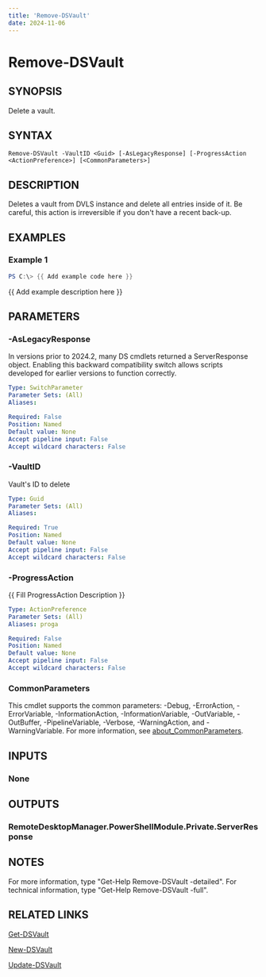 ```yaml
---
title: 'Remove-DSVault'
date: 2024-11-06
---
```



# Remove-DSVault

## SYNOPSIS
Delete a vault.

## SYNTAX

```
Remove-DSVault -VaultID <Guid> [-AsLegacyResponse] [-ProgressAction <ActionPreference>] [<CommonParameters>]
```

## DESCRIPTION
Deletes a vault from DVLS instance and delete all entries inside of it.
Be careful, this action is irreversible if you don't have a recent back-up.

## EXAMPLES

### Example 1
```powershell
PS C:\> {{ Add example code here }}
```

{{ Add example description here }}

## PARAMETERS

### -AsLegacyResponse
In versions prior to 2024.2, many DS cmdlets returned a ServerResponse object.
Enabling this backward compatibility switch allows scripts developed for earlier versions to function correctly.

```yaml
Type: SwitchParameter
Parameter Sets: (All)
Aliases:

Required: False
Position: Named
Default value: None
Accept pipeline input: False
Accept wildcard characters: False
```

### -VaultID
Vault's ID to delete

```yaml
Type: Guid
Parameter Sets: (All)
Aliases:

Required: True
Position: Named
Default value: None
Accept pipeline input: False
Accept wildcard characters: False
```

### -ProgressAction
{{ Fill ProgressAction Description }}

```yaml
Type: ActionPreference
Parameter Sets: (All)
Aliases: proga

Required: False
Position: Named
Default value: None
Accept pipeline input: False
Accept wildcard characters: False
```

### CommonParameters
This cmdlet supports the common parameters: -Debug, -ErrorAction, -ErrorVariable, -InformationAction, -InformationVariable, -OutVariable, -OutBuffer, -PipelineVariable, -Verbose, -WarningAction, and -WarningVariable. For more information, see [about_CommonParameters](http://go.microsoft.com/fwlink/?LinkID=113216).

## INPUTS

### None
## OUTPUTS

### RemoteDesktopManager.PowerShellModule.Private.ServerResponse
## NOTES
For more information, type "Get-Help Remove-DSVault -detailed".
For technical information, type "Get-Help Remove-DSVault -full".

## RELATED LINKS

[Get-DSVault](http://127.0.0.1:1111/docs/Get-DSVault/)

[New-DSVault](http://127.0.0.1:1111/docs/New-DSVault/)

[Update-DSVault](http://127.0.0.1:1111/docs/Update-DSVault/)

